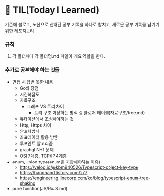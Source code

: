 # 🚀 TIL(Today I Learned)

기존에 블로그, 노션으로 산재된 공부 기록을 하나로 합치고, 새로운 공부 기록을 남기기 위한 레포지토리

### 규칙

1. 각 폴더마다 각 폴더명.md 파일이 개요 역할을 한다.

### 추가로 공부해야 하는 것들

- 면접 시 답변 못한 내용
  - Go의 장점
  - 시간복잡도
  - 자료구조
    - 그래프 VS 트리 차이
      - 트리 구조 저장하는 방식 중 클로저 테이블(자료구조/tree.md)
  - 뮤테이션에서 조심해야하는 것
  - Http, Https 차이
  - 암호화방식
  - 좌표데이터 활용 방안
  - 투포인트 알고리즘
  - graphql N+1 문제
  - OSI 7계층, TCP/IP 4계층
- enum, union type(enum을 지양해야하는 이유)
  - https://velog.io/@kbm940526/Typescript-object-key-type
  - https://handhand.tistory.com/277
  - https://engineering.linecorp.com/ko/blog/typescript-enum-tree-shaking
- pure function(JS/RxJS.md)
